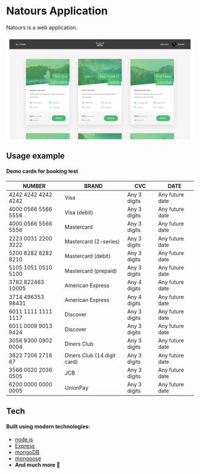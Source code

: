 # Natours Application

Natours is a web application.

![](Screenshot.png)


## Usage example
#### Demo cards for booking test

| NUMBER              | BRAND                       | CVC          | DATE            |
| ------------------- | --------------------------- | ------------ | --------------- |
| 4242 4242 4242 4242 | Visa                        | Any 3 digits | Any future date |
| 4000 0566 5566 5556 | Visa (debit)                | Any 3 digits | Any future date |
| 4000 0566 5566 5556 | Mastercard                  | Any 3 digits | Any future date |
| 2223 0031 2200 3222 | Mastercard (2-series)       | Any 3 digits | Any future date |
| 5200 8282 8282 8210 | Mastercard (debit)          | Any 3 digits | Any future date |
| 5105 1051 0510 5100 | Mastercard (prepaid)        | Any 3 digits | Any future date |
| 3782 822463 10005   | American Express            | Any 4 digits | Any future date |
| 3714 496353 98431   | American Express            | Any 4 digits | Any future date |
| 6011 1111 1111 1117 | Discover                    | Any 3 digits | Any future date |
| 6011 0009 9013 9424 | Discover                    | Any 3 digits | Any future date |
| 3056 9300 0902 0004 | Diners Club                 | Any 3 digits | Any future date |
| 3622 7206 2716 67   | Diners Club (14 digit card) | Any 3 digits | Any future date |
| 3566 0020 2036 0505 | JCB                         | Any 3 digits | Any future date |
| 6200 0000 0000 0005 | UnionPay                    | Any 3 digits | Any future date |


## Tech
#### Built using modern technologies:

- [node.js](https://nodejs.org/)
- [Express](https://expressjs.com/)
- [mongoDB](https://www.mongodb.com/)
- [mongoose](https://mongoosejs.com/)
- **And much more 🤪**


